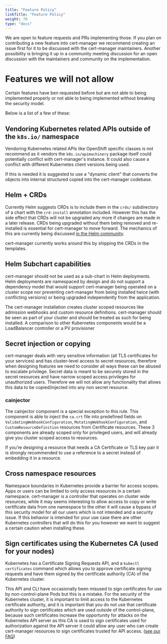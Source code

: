 ```yaml
---
title: "Feature Policy"
linkTitle: "Feature Policy"
weight: 70
type: "docs"
---
```


We are open to feature requests and PRs implementing those. If you plan on contributing a new feature into cert-manager we recommend creating an issue first for it to be discussed with the cert-manager maintainers. Another possibility is bringing it up in a community meeting discussion for an open discussion with the maintainers and community on the implementation.

# Features we will not allow

Certain features have ben requested before but are not able to being implemented properly or not able to being implemented without breaking the security model.

Below is a list of a few of these:

## Vendoring Kubernetes related APIs outside of the `k8s.io/` namespace

Vendoring Kubernetes related APIs like OpenShift specific classes is not recommend as it vendors the `k8s.io/apimachinery` package itself could potentially conflict with cert-manager's instance. It could also cause a conflict with different Kubernetes client versions being used.

If this is needed it is suggested to use a "dynamic client" that converts the objects into internal structured copied into the cert-manager codebase.

## Helm + CRDs

Currently Helm suggests CRDs is to include them in the `crds/` subdirectory of a chart with the `crd-install` annotation included.
However this has the side effect that CRDs will not be upgraded any more if changes are made in a later release.
CRDs being upgraded without them being removed and re-installed is essential for cert-manager to move forward.
The mechanics of this are currently being discussed [in the Helm community](https://github.com/helm/helm/issues/5871).

cert-manager currently works around this by shipping the CRDs in the templates. 

## Helm Subchart capabilities

cert-manager should not be used as a sub-chart in Helm deployments.
Helm deployments are namespaced by design and do not support a dependency model that would support cert-manager being operated on a cluster scope nor preventing cert-manager from being installed twice (with conflicting versions) or being upgraded independently from the application.

The cert-manager installation creates cluster scoped resources like admission webhooks and custom resource definitions. cert-manager should be seen as part of your cluster and should be treated as such for being installed. A comparison to other Kubernetes components would be a LoadBalancer controller or a PV provisioner

## Secret injection or copying

cert-manager deals with very sensitive information (all TLS certificates for your services) and has cluster-level access to secret resources, therefore when designing features we need to consider all ways these can be abused to escalate privilege.
Secret data is meant to be securely stored in the secret resources and have narrow scoped access privileges for unauthorized users. Therefore we will not allow any functionality that allows this data to be copied/injected into any non secret resource. 

### cainjector

The cainjector component is a special exception to this rule. This component is able to inject the `ca.crt` file into predefined fields on `ValidatingWebhookConfiguration`, `MutatingWebhookConfiguration`, and `CustomResourceDefinition` resources from Certificate resources.
These 3 components are already scoped only for privileged users, and will already give you cluster scoped access to resources. 

If you’re designing a resource that needs a CA Certificate or TLS key pair it is strongly recommended to use a reference to a secret instead of embedding it in a resource. 

## Cross namespace resources

Namespace boundaries in Kubernetes provide a barrier for access scopes. Apps or users can be limited to only access resources in a certain namespace. cert-manager is a controller that operates on cluster wide resources, while it may seems interesting to allow access to copy or write certificate data from one namespace to the other it will cause a bypass of this security model for all our users which is not intended and a security issue.
If this behavior is intended for your use case there are other Kubernetes controllers that will do this for you however we want to suggest a certain caution when installing these. 

## Sign certificates using the Kubernetes CA (used for your nodes)


Kubernetes has a Certificate Signing Requests API, and a `kubectl certificates` command which allows you to approve certificate signing requests and have them signed by the certificate authority (CA) of the Kubernetes cluster.

This API and CLI have occasionally been misused to sign certificates for use by non-control-plane Pods but this is a mistake. For the security of the Kubernetes cluster, it is important to limit access to the Kubernetes certificate authority, and it is important that you do not use that certificate authority to sign certificates which are used outside of the control-plane, because such certificates increase the opportunity for attacks on the Kubernetes API server as this CA is used to sign certificates used for authorization against the API server it could allow any user who can create cert-manager resources to sign certificates trusted for API access.
([see our FAQ](../../faq/#kubernetes-has-a-builtin-certificatesigningrequest-api-why-not-use-that)) 
